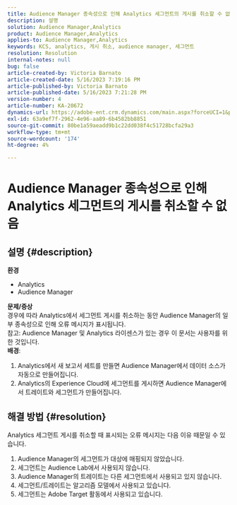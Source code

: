 ```yaml
---
title: Audience Manager 종속성으로 인해 Analytics 세그먼트의 게시를 취소할 수 없음
description: 설명
solution: Audience Manager,Analytics
product: Audience Manager,Analytics
applies-to: Audience Manager,Analytics
keywords: KCS, analytics, 게시 취소, audience manager, 세그먼트
resolution: Resolution
internal-notes: null
bug: false
article-created-by: Victoria Barnato
article-created-date: 5/16/2023 7:19:16 PM
article-published-by: Victoria Barnato
article-published-date: 5/16/2023 7:21:28 PM
version-number: 4
article-number: KA-20672
dynamics-url: https://adobe-ent.crm.dynamics.com/main.aspx?forceUCI=1&pagetype=entityrecord&etn=knowledgearticle&id=08620c86-1ef4-ed11-8848-6045bd006ce9
exl-id: 63a9ef7f-2962-4e96-aa89-6b4582bb8851
source-git-commit: 80be1a59aeadd9b1c22dd038f4c51728bcfa29a3
workflow-type: tm+mt
source-wordcount: '174'
ht-degree: 4%

---
```


# Audience Manager 종속성으로 인해 Analytics 세그먼트의 게시를 취소할 수 없음

## 설명 {#description}

<b>환경</b>
- Analytics
- Audience Manager

<b>문제/증상</b><br>경우에 따라 Analytics에서 세그먼트 게시를 취소하는 동안 Audience Manager의 일부 종속성으로 인해 오류 메시지가 표시됩니다.<br>참고: Audience Manager 및 Analytics 라이센스가 있는 경우 이 문서는 사용자를 위한 것입니다.
 <br><b>배경</b>:
1. Analytics에서 새 보고서 세트를 만들면 Audience Manager에서 데이터 소스가 자동으로 만들어집니다.
2. Analytics의 Experience Cloud에 세그먼트를 게시하면 Audience Manager에서 트레이트와 세그먼트가 만들어집니다.



## 해결 방법 {#resolution}


Analytics 세그먼트 게시를 취소할 때 표시되는 오류 메시지는 다음 이유 때문일 수 있습니다.

1. Audience Manager의 세그먼트가 대상에 매핑되지 않았습니다.
2. 세그먼트는 Audience Lab에서 사용되지 않습니다.
3. Audience Manager의 트레이트는 다른 세그먼트에서 사용되고 있지 않습니다.
4. 세그먼트/트레이트는 알고리즘 모델에서 사용되고 있습니다.
5. 세그먼트는 Adobe Target 활동에서 사용되고 있습니다.
